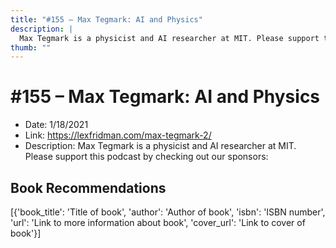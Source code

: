 ```yaml
---
title: "#155 – Max Tegmark: AI and Physics"
description: |
  Max Tegmark is a physicist and AI researcher at MIT. Please support this podcast by checking out our sponsors:"
thumb: ""
---
```


# #155 – Max Tegmark: AI and Physics

  - Date: 1/18/2021
  - Link: https://lexfridman.com/max-tegmark-2/
  - Description: Max Tegmark is a physicist and AI researcher at MIT. Please support this podcast by checking out our sponsors:

## Book Recommendations

[{'book_title': 'Title of book', 'author': 'Author of book', 'isbn': 'ISBN number', 'url': 'Link to more information about book', 'cover_url': 'Link to cover of book'}]